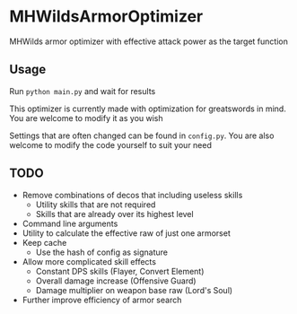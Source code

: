 # MHWildsArmorOptimizer

MHWilds armor optimizer with effective attack power as the target function

## Usage

Run `python main.py` and wait for results

This optimizer is currently made with optimization for greatswords in mind. You are welcome to modify it as you wish

Settings that are often changed can be found in `config.py`. You are also welcome to modify the code yourself to suit your need

## TODO

- Remove combinations of decos that including useless skills
  - Utility skills that are not required
  - Skills that are already over its highest level
- Command line arguments
- Utility to calculate the effective raw of just one armorset
- Keep cache
  - Use the hash of config as signature
- Allow more complicated skill effects
  - Constant DPS skills (Flayer, Convert Element)
  - Overall damage increase (Offensive Guard)
  - Damage multiplier on weapon base raw (Lord's Soul)
- Further improve efficiency of armor search
